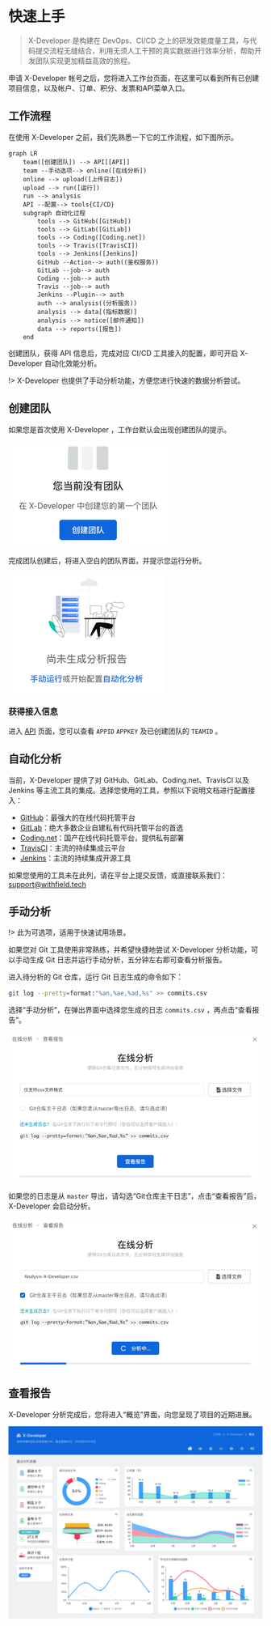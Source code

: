 # 快速上手

> X-Developer 是构建在 DevOps、CI/CD 之上的研发效能度量工具，与代码提交流程无缝结合，利用无须人工干预的真实数据进行效率分析，帮助开发团队实现更加精益高效的旅程。

申请 X-Developer 帐号之后，您将进入工作台页面，在这里可以看到所有已创建项目信息，以及帐户、订单、积分、发票和API菜单入口。

## 工作流程

在使用 X-Developer 之前，我们先熟悉一下它的工作流程，如下图所示。

```mermaid
graph LR
    team([创建团队]) --> API[[API]]
    team --手动选项--> online([在线分析])
    online --> upload([上传日志])
    upload --> run([运行])
    run --> analysis
    API --配置--> tools{CI/CD}
    subgraph 自动化过程
        tools --> GitHub([GitHub])
        tools --> GitLab([GitLab])
        tools --> Coding([Coding.net])
        tools --> Travis([TravisCI])
        tools --> Jenkins([Jenkins])
        GitHub --Action--> auth((鉴权服务))
        GitLab --job--> auth
        Coding --job--> auth
        Travis --job--> auth
        Jenkins --Plugin--> auth
        auth --> analysis((分析服务))
        analysis --> data[(指标数据)]
        analysis --> notice([邮件通知])
        data --> reports([报告])
    end
```

创建团队，获得 API 信息后，完成对应 CI/CD 工具接入的配置，即可开启 X-Developer 自动化效能分析。

!> X-Developer 也提供了手动分析功能，方便您进行快速的数据分析尝试。

## 创建团队

如果您是首次使用 X-Developer ，工作台默认会出现创建团队的提示。

![](_media/create-team.png)

完成团队创建后，将进入空白的团队界面，并提示您运行分析。

![](_media/wait-analysis.png)

### 获得接入信息

进入 [API](https://x-developer.cn/accounts/api) 页面，您可以查看 `APPID` `APPKEY` 及已创建团队的 `TEAMID` 。

## 自动化分析

当前，X-Developer 提供了对 GitHub、GitLab、Coding.net、TravisCI 以及 Jenkins 等主流工具的集成。选择您使用的工具，参照以下说明文档进行配置接入：

- [GitHub](intergration/github.md)：最强大的在线代码托管平台
- [GitLab](intergration/gitlab.md)：绝大多数企业自建私有代码托管平台的首选
- [Coding.net](intergration/coding.md)：国产在线代码托管平台，提供私有部署
- [TravisCI](intergration/travis.md)：主流的持续集成云平台
- [Jenkins](intergration/jenkins.md)：主流的持续集成开源工具

如果您使用的工具未在此列，请在平台上提交反馈，或直接联系我们：[support@withfield.tech](mailto:support@withfield.tech)

## 手动分析

!> 此为可选项，适用于快速试用场景。

如果您对 Git 工具使用非常熟练，并希望快捷地尝试 X-Developer 分析功能，可以手动生成 Git 日志并运行手动分析，五分钟左右即可查看分析报告。

进入待分析的 Git 仓库，运行 Git 日志生成的命令如下：

```bash
git log --pretty=format:"%an,%ae,%ad,%s" >> commits.csv
```

选择“手动分析”，在弹出界面中选择您生成的日志 `commits.csv` ，再点击“查看报告”。

![](_media/online-analysis.png)

如果您的日志是从 `master` 导出，请勾选“Git仓库主干日志”，点击“查看报告”后，X-Developer 会启动分析。

![](_media/online-analysising.png)

## 查看报告

X-Developer 分析完成后，您将进入“概览”界面，向您呈现了项目的近期进展。

![](_media/reports-progress.png)